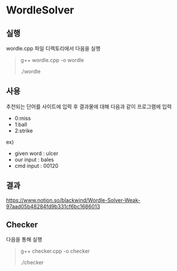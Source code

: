 # WordleSolver
## 실행
wordle.cpp 파일 디렉토리에서 다음을 실행
> g++ wordle.cpp -o wordle
> 
> ./wordle
## 사용
추천되는 단어를 사이트에 입력 후 결과물에 대해 다음과 같이 프로그램에 입력
- 0:miss
- 1:ball
- 2:strike
>
ex)
- given word : ulcer
- our input  : bales
- cmd input  : 00120
## 결과
https://www.notion.so/blackwind/Wordle-Solver-Weak-97aad05b48284fd9b331cf6bc1686013
## Checker
다음을 통해 실행
> g++ checker.cpp -o checker
> 
> ./checker
# 
